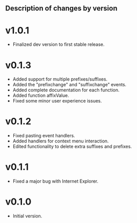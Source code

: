 ## Description of changes by version

# v1.0.1
- Finalized dev version to first stable release.

# v0.1.3
- Added support for multiple prefixes/suffixes.
- Added the "prefixchange" and "suffixchange" events.
- Added complete documentation for each function.
- Added function affixValue.
- Fixed some minor user experience issues.

# v0.1.2
- Fixed pasting event handlers.
- Added handlers for context menu interaction.
- Edited functionality to delete extra suffixes and prefixes.

# v0.1.1
- Fixed a major bug with Internet Explorer.

# v0.1.0
- Initial version.
